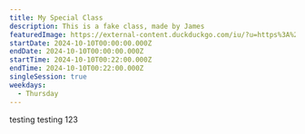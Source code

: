 ```yaml
---
title: My Special Class
description: This is a fake class, made by James
featuredImage: https://external-content.duckduckgo.com/iu/?u=https%3A%2F%2Fblog.padi.com%2Fwp-content%2Fuploads%2F2018%2F11%2Fshutterstock_746941171.jpg&f=1&nofb=1&ipt=675b99b51fd9d377743621b58a88873eec6991ef5101c42df7c068d89730f6c5&ipo=images
startDate: 2024-10-10T00:00:00.000Z
endDate: 2024-10-10T00:00:00.000Z
startTime: 2024-10-10T00:22:00.000Z
endTime: 2024-10-10T00:22:00.000Z
singleSession: true
weekdays:
  - Thursday
---
```

testing testing 123
